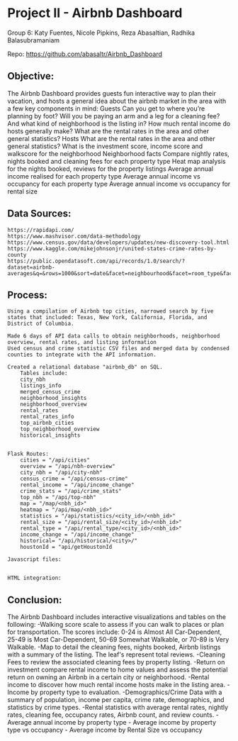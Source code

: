# Project II - Airbnb Dashboard

Group 6:
Katy Fuentes, Nicole Pipkins, Reza Abasaltian, Radhika Balasubramaniam

Repo:
https://github.com/abasaltr/Airbnb_Dashboard 

## Objective:
The Airbnb Dashboard provides guests fun interactive way to plan their vacation, and hosts a general idea about the airbnb market in the area
with a few key components in mind: 
Guests
	Can you get to where you’re planning by foot?
	Will you be paying an arm and a leg for a cleaning fee?
	And what kind of neighborhood is the listing in?
	How much rental income do hosts generally make?
	What are the rental rates in the area and other general statistics?
Hosts
        What are the rental rates in the area and other general statistics?
	What is the investment score, income score and walkscore for the neighborhood
	Neighborhood facts
	Compare nightly rates, nights booked and cleaning fees for each property type
	Heat map analysis for the nights booked, reviews for the property listings
	Average annual income realised for each property type
	Average annual income vs occupancy for each property type
	Average annual income vs occupancy for rental size	


## Data Sources:
	https://rapidapi.com/ 
	https://www.mashvisor.com/data-methodology 
	https://www.census.gov/data/developers/updates/new-discovery-tool.html 
	https://www.kaggle.com/mikejohnsonjr/united-states-crime-rates-by-county
	https://public.opendatasoft.com/api/records/1.0/search/?dataset=airbnb-averages&q=&rows=1000&sort=date&facet=neighbourhood&facet=room_type&facet=number_of_rooms&facet=date&facet=location&refine.location=United+states
	


## Process:
	Using a compilation of Airbnb top cities, narrowed search by five states that included: Texas, New York, California, Florida, and District of Columbia. 
	
	Made 6 days of API data calls to obtain neighborhoods, neighborhood overview, rental rates, and listing information 
	Used census and crime statistic CSV files and merged data by condensed counties to integrate with the API information.
	
	Created a relational database "airbnb_db" on SQL.
		Tables include:
		city_nbh
		listings_info
		merged_census_crime
		neighborhood_insights
		neighborhood_overview
		rental_rates
		rental_rates_info
		top_airbnb_cities
		top_neighborhood_overview
		historical_insights
			
	
	Flask Routes:
		cities = "/api/cities"
		overview = "/api/nbh-overview"
		city_nbh = "/api/city-nbh"
		census_crime = "/api/census-crime"
		rental_income = "/api/income_change"
		crime_stats = "/api/crime_stats"
		top_nbh = "/api/top-nbh"
		map = "/map/<nbh_id>"
		heatmap = "/api/map/<nbh_id>"
		statistics = "/api/statistics/<city_id>/<nbh_id>"
		rental_size = "/api/rental_size/<city_id>/<nbh_id>"
		rental_type = "/api/rental_type/<city_id>/<nbh_id>"
		income_change = "/api/income_change"
		historical= "/api/historical/<city>/"
		houstonId = "api/getHoustonId
	
	Javascript files:


	HTML integration:


## Conclusion:
The Airbnb Dashboard includes interactive visualizations and tables on the following:
	-Walking score scale to assess if you can walk to places or plan for transportation. The scores include: 0-24 is Almost All Car-Dependent,
	25-49 is Most Car-Dependent, 50-69 Somewhat Walkable, or 70-89 is Very Walkable.
	-Map to detail the cleaning fees, nights booked, Airbnb listings with a summary of the listing. The leaf's represent total reviews.
	-Cleaning Fees to review the associated cleaning fees by property listing. 
	-Return on investment compare rental income to home values and assess the potential return on owning an Airbnb in a certain city or neighborhood.
	-Rental income to discover how much rental income hosts make in the listing area.
	-Income by property type to evaluation. 
	-Demographics/Crime Data with a summary of population, income per capita, crime rate, demographics, and statistics by crime types.
	-Rental statistics with average rental rates, nightly rates, cleaning fee, occupancy rates, Airbnb count, and review counts.
	- Average annual income by property type
	- Average income by property type vs occupancy
	- Average income by Rental Size vs occupancy
	
	





